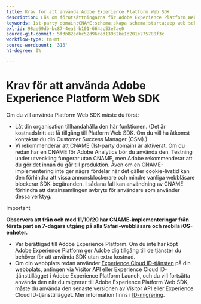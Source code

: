 ```yaml
---
title: Krav för att använda Adobe Experience Platform Web SDK
description: Läs om förutsättningarna för Adobe Experience Platform Web SDK.
keywords: 1st-party domain;CNAME;schema;skapa schema;starta;aep web sdk extension;extension;configuration id;configuration tool;data element;create data element;XDM Object;sendEvent;send Event;
exl-id: 98ae69db-bc87-4ea3-b101-664ac53e7ae0
source-git-commit: 5f3b82edbc52d96cad13932be1d201e275780f3c
workflow-type: tm+mt
source-wordcount: '318'
ht-degree: 0%

---
```


# Krav för att använda Adobe Experience Platform Web SDK

Om du vill använda Platform Web SDK måste du först:

- Låt din organisation tillhandahålla den här funktionen. (Det är kostnadsfritt att få tillgång till Platform Web SDK. Om du vill ha åtkomst kontaktar du din Customer Success Manager (CSM).)
- Vi rekommenderar att CNAME (1st-party domain) är aktiverat. Om du redan har en CNAME för Adobe Analytics bör du använda den. Testning under utveckling fungerar utan CNAME, men Adobe rekommenderar att du gör det innan du går till produktion. Även om en CNAME-implementering inte ger några fördelar när det gäller cookie-livstid kan den förhindra att vissa annonsblockerare och mindre vanliga webbläsare blockerar SDK-begäranden. I sådana fall kan användning av CNAME förhindra att datainsamlingen avbryts för användare som använder dessa verktyg.

>[!IMPORTANT]
>
>**Observera att från och med 11/10/20 har CNAME-implementeringar från första part en 7-dagars utgång på alla Safari-webbläsare och mobila iOS-enheter.**

- Var berättigad till Adobe Experience Platform. Om du inte har köpt Adobe Experience Platform ger Adobe dig tillgång till de tjänster du behöver för att använda SDK utan extra kostnad.
- Om din webbplats redan använder [Experience Cloud ID-tjänsten](https://experienceleague.adobe.com/docs/experience-platform/edge/identity/overview.html) på din webbplats, antingen via Visitor API eller Experience Cloud ID-tjänsttillägget i Adobe Experience Platform Launch, och du vill fortsätta använda den när du migrerar till Adobe Experience Platform Web SDK, måste du använda den senaste versionen av Visitor API eller Experience Cloud ID-tjänsttillägget. Mer information finns i [ID-migrering](https://experienceleague.adobe.com/docs/experience-platform/edge/identity/overview.html?lang=en#identity).
